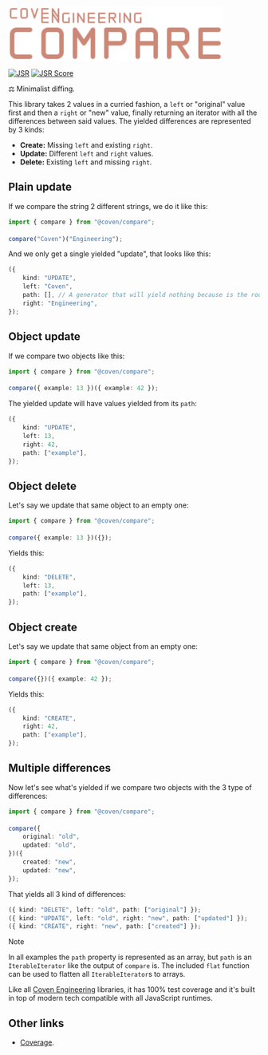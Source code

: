 <img alt="Coven Engineering Compare logo" src="https://raw.githubusercontent.com/covenengineering/libraries/main/@coven/compare/logo.svg" height="108" />

[![JSR](https://jsr.io/badges/@coven/compare)](https://coven.to/compare)
[![JSR Score](https://jsr.io/badges/@coven/compare/score)](https://coven.to/compare/score)

⚖️ Minimalist diffing.

This library takes 2 values in a curried fashion, a `left` or "original" value
first and then a `right` or "new" value, finally returning an iterator with all
the differences between said values. The yielded differences are represented by
3 kinds:

- **Create:** Missing `left` and existing `right`.
- **Update:** Different `left` and `right` values.
- **Delete:** Existing `left` and missing `right`.

## Plain update

If we compare the string 2 different strings, we do it like this:

```typescript
import { compare } from "@coven/compare";

compare("Coven")("Engineering");
```

And we only get a single yielded "update", that looks like this:

```typescript
({
	kind: "UPDATE",
	left: "Coven",
	path: [], // A generator that will yield nothing because is the root value
	right: "Engineering",
});
```

## Object update

If we compare two objects like this:

```typescript
import { compare } from "@coven/compare";

compare({ example: 13 })({ example: 42 });
```

The yielded update will have values yielded from its `path`:

```typescript
({
	kind: "UPDATE",
	left: 13,
	right: 42,
	path: ["example"],
});
```

## Object delete

Let's say we update that same object to an empty one:

```typescript
import { compare } from "@coven/compare";

compare({ example: 13 })({});
```

Yields this:

```typescript
({
	kind: "DELETE",
	left: 13,
	path: ["example"],
});
```

## Object create

Let's say we update that same object from an empty one:

```typescript
import { compare } from "@coven/compare";

compare({})({ example: 42 });
```

Yields this:

```typescript
({
	kind: "CREATE",
	right: 42,
	path: ["example"],
});
```

## Multiple differences

Now let's see what's yielded if we compare two objects with the 3 type of
differences:

```typescript
import { compare } from "@coven/compare";

compare({
	original: "old",
	updated: "old",
})({
	created: "new",
	updated: "new",
});
```

That yields all 3 kind of differences:

```typescript
({ kind: "DELETE", left: "old", path: ["original"] });
({ kind: "UPDATE", left: "old", right: "new", path: ["updated"] });
({ kind: "CREATE", right: "new", path: ["created"] });
```

> [!NOTE]
>
> In all examples the `path` property is represented as an array, but `path` is
> an `IterableIterator` like the output of `compare` is. The included `flat`
> function can be used to flatten all `IterableIterator`s to arrays.

Like all [Coven Engineering](https://coven.engineering) libraries, it has 100%
test coverage and it's built in top of modern tech compatible with all
JavaScript runtimes.

## Other links

- [Coverage](https://app.codecov.io/github/covenengineering/libraries).
